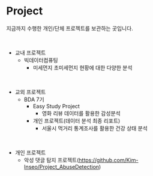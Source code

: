 # Project

지금까지 수행한 개인/단체 프로젝트를 보관하는 곳입니다.

<br/>

- 교내 프로젝트
  - 빅데이터컴퓨팅
    - 미세먼지 초미세먼지 현황에 대한 다양한 분석

<br/>

- 교외 프로젝트
  - BDA 7기
    - Easy Study Project
      - 영화 리뷰 데이터를 활용한 감성분석
    - 개인 프로젝트(데이터 분석 최종 리포트)
      - 서울시 먹거리 통계조사를 활용한 건강 상태 분석
     
<br/>

- 개인 프로젝트
  - 악성 댓글 탐지 프로젝트(https://github.com/Kim-Inseo/Project_AbuseDetection)

